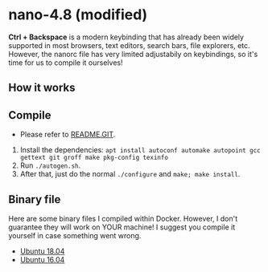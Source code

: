# nano-4.8 (modified)

**Ctrl + Backspace** is a modern keybinding that has already been widely supported in most browsers, text editors, search bars, file explorers, etc. However, the nanorc file has very limited adjustabily on keybindings, so it's time for us to compile it ourselves!

## How it works



## Compile

- Please refer to [README.GIT](/README.GIT).
1. Install the dependencies: `apt install autoconf automake autopoint gcc gettext git groff make pkg-config texinfo`
2. Run `./autogen.sh`.
3. After that, just do the normal `./configure` and `make; make install`.

## Binary file

Here are some binary files I compiled within Docker. However, I don't guarantee they will work on YOUR machine! I suggest you compile it yourself in case something went wrong.

- [Ubuntu 18.04](/bin/ubuntu_18.04)
- [Ubuntu 16.04](/bin/ubuntu_16.04)

